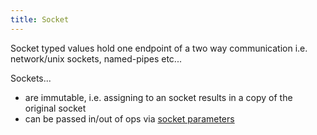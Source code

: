 ```yaml
---
title: Socket
---
```


Socket typed values hold one endpoint of a two way communication i.e. network/unix sockets, named-pipes etc...

Sockets...
- are immutable, i.e. assigning to an socket results in a copy of the original socket
- can be passed in/out of ops via [socket parameters](../structure/op-directory/op/parameter/socket.md)